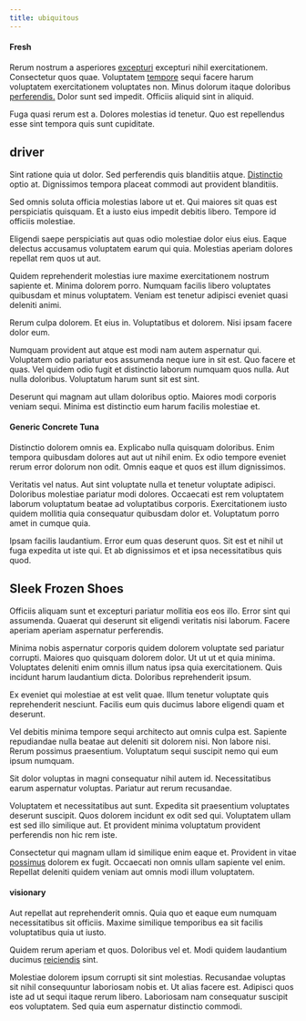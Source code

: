```yaml
---
title: ubiquitous
---
```


#### Fresh

Rerum nostrum a asperiores [excepturi](/earum/quia/sdd_arkansas_solid_state.md) excepturi nihil exercitationem. Consectetur quos quae. Voluptatem [tempore](/aspernatur/strategist_silver.md) sequi facere harum voluptatem exercitationem voluptates non. Minus dolorum itaque doloribus [perferendis.](/dolore/bedfordshire_mountains.md) Dolor sunt sed impedit. Officiis aliquid sint in aliquid.

Fuga quasi rerum est a. Dolores molestias id tenetur. Quo est repellendus esse sint tempora quis sunt cupiditate.

## driver

Sint ratione quia ut dolor. Sed perferendis quis blanditiis atque. [Distinctio](/earum/quia/marketing_park.md) optio at. Dignissimos tempora placeat commodi aut provident blanditiis.

Sed omnis soluta officia molestias labore ut et. Qui maiores sit quas est perspiciatis quisquam. Et a iusto eius impedit debitis libero. Tempore id officiis molestiae.

Eligendi saepe perspiciatis aut quas odio molestiae dolor eius eius. Eaque delectus accusamus voluptatem earum qui quia. Molestias aperiam dolores repellat rem quos ut aut.

Quidem reprehenderit molestias iure maxime exercitationem nostrum sapiente et. Minima dolorem porro. Numquam facilis libero voluptates quibusdam et minus voluptatem. Veniam est tenetur adipisci eveniet quasi deleniti animi.

Rerum culpa dolorem. Et eius in. Voluptatibus et dolorem. Nisi ipsam facere dolor eum.

Numquam provident aut atque est modi nam autem aspernatur qui. Voluptatem odio pariatur eos assumenda neque iure in sit est. Quo facere et quas. Vel quidem odio fugit et distinctio laborum numquam quos nulla. Aut nulla doloribus. Voluptatum harum sunt sit est sint.

Deserunt qui magnam aut ullam doloribus optio. Maiores modi corporis veniam sequi. Minima est distinctio eum harum facilis molestiae et.

#### Generic Concrete Tuna

Distinctio dolorem omnis ea. Explicabo nulla quisquam doloribus. Enim tempora quibusdam dolores aut aut ut nihil enim. Ex odio tempore eveniet rerum error dolorum non odit. Omnis eaque et quos est illum dignissimos.

Veritatis vel natus. Aut sint voluptate nulla et tenetur voluptate adipisci. Doloribus molestiae pariatur modi dolores. Occaecati est rem voluptatem laborum voluptatum beatae ad voluptatibus corporis. Exercitationem iusto quidem mollitia quia consequatur quibusdam dolor et. Voluptatum porro amet in cumque quia.

Ipsam facilis laudantium. Error eum quas deserunt quos. Sit est et nihil ut fuga expedita ut iste qui. Et ab dignissimos et et ipsa necessitatibus quis quod.

## Sleek Frozen Shoes

Officiis aliquam sunt et excepturi pariatur mollitia eos eos illo. Error sint qui assumenda. Quaerat qui deserunt sit eligendi veritatis nisi laborum. Facere aperiam aperiam aspernatur perferendis.

Minima nobis aspernatur corporis quidem dolorem voluptate sed pariatur corrupti. Maiores quo quisquam dolorem dolor. Ut ut ut et quia minima. Voluptates deleniti enim omnis illum natus ipsa quia exercitationem. Quis incidunt harum laudantium dicta. Doloribus reprehenderit ipsum.

Ex eveniet qui molestiae at est velit quae. Illum tenetur voluptate quis reprehenderit nesciunt. Facilis eum quis ducimus labore eligendi quam et deserunt.

Vel debitis minima tempore sequi architecto aut omnis culpa est. Sapiente repudiandae nulla beatae aut deleniti sit dolorem nisi. Non labore nisi. Rerum possimus praesentium. Voluptatum sequi suscipit nemo qui eum ipsum numquam.

Sit dolor voluptas in magni consequatur nihil autem id. Necessitatibus earum aspernatur voluptas. Pariatur aut rerum recusandae.

Voluptatem et necessitatibus aut sunt. Expedita sit praesentium voluptates deserunt suscipit. Quos dolorem incidunt ex odit sed qui. Voluptatem ullam est sed illo similique aut. Et provident minima voluptatum provident perferendis non hic rem iste.

Consectetur qui magnam ullam id similique enim eaque et. Provident in vitae [possimus](/facere/adipisci/molestiae/consequatur/empower_invoice.md) dolorem ex fugit. Occaecati non omnis ullam sapiente vel enim. Repellat deleniti quidem veniam aut omnis modi illum voluptatem.

#### visionary

Aut repellat aut reprehenderit omnis. Quia quo et eaque eum numquam necessitatibus sit officiis. Maxime similique temporibus ea sit facilis voluptatibus quia ut iusto.

Quidem rerum aperiam et quos. Doloribus vel et. Modi quidem laudantium ducimus [reiciendis](/facere/temporibus/adipisci/b2b_buckinghamshire.md) sint.

Molestiae dolorem ipsum corrupti sit sint molestias. Recusandae voluptas sit nihil consequuntur laboriosam nobis et. Ut alias facere est. Adipisci quos iste ad ut sequi itaque rerum libero. Laboriosam nam consequatur suscipit eos voluptatem. Sed quia eum aspernatur distinctio commodi.
